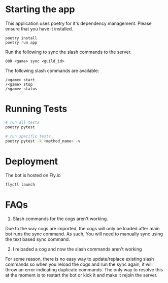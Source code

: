 # Starting the app
This application uses poetry for it's dependency management. Please ensure that you have it installed.
```
poetry install
poetry run app
```

Run the following to sync the slash commands to the server.
```
00R <game> sync <guild_id>
```

The following slash commands are available:
```
/<game> start
/<game> stop
/<game> status
```

# Running Tests


```bash
# run all tests
poetry pytest

# run specific tests
poetry pytest -k <method_name> -v
```

# Deployment
The bot is hosted on Fly.io

```
flyctl launch
```

# FAQs
1. Slash commands for the cogs aren't working.

Due to the way cogs are imported, the cogs will only be loaded after main bot runs the sync command.
As such, You will need to manually sync using the text based sync command.

2. I reloaded a cog and now the slash commands aren't working

For some reason, there is no easy way to update/replace existing slash commands so when you reload the cogs and run the sync again, it will throw an error indicating duplicate commands. The only way to resolve this at the moment is to restart the bot or kick it and make it rejoin the server.
